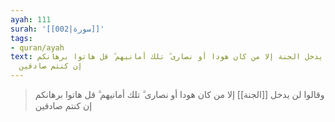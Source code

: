 ```yaml
---
ayah: 111
surah: '[[002|سورة]]'
tags:
- quran/ayah
text: وقالوا لن يدخل الجنة إلا من كان هودا أو نصارى ۗ تلك أمانيهم ۗ قل هاتوا برهانكم
  إن كنتم صادقين
---
```

> وقالوا لن يدخل [[الجنة]] إلا من كان هودا أو نصارى ۗ تلك أمانيهم ۗ قل هاتوا برهانكم إن كنتم صادقين
